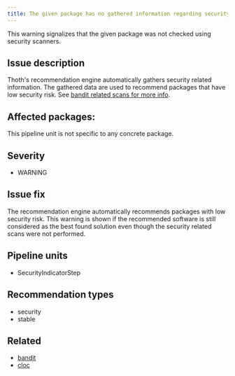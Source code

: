 ```yaml
---
title: The given package has no gathered information regarding security
---
```


This warning signalizes that the given package was not checked using security scanners.

## Issue description

Thoth's recommendation engine automatically gathers security related
information. The gathered data are used to recommend packages that have low
security risk. See [bandit related scans for more info][1].

## Affected packages:

This pipeline unit is not specific to any concrete package.

## Severity

 * WARNING

## Issue fix

The recommendation engine automatically recommends packages with low security
risk. This warning is shown if the recommended software is still considered as
the best found solution even though the security related scans were not
performed.

## Pipeline units

 * SecurityIndicatorStep

## Recommendation types

 * security
 * stable

## Related

 * [bandit][1]
 * [cloc][2]

[1]: https://bandit.readthedocs.io/en/latest/
[2]: http://cloc.sourceforge.net/
